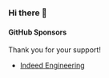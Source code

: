 ### Hi there 👋

#### GitHub Sponsors

Thank you for your support!

* [Indeed Engineering](https://opensource.indeedeng.io/)
